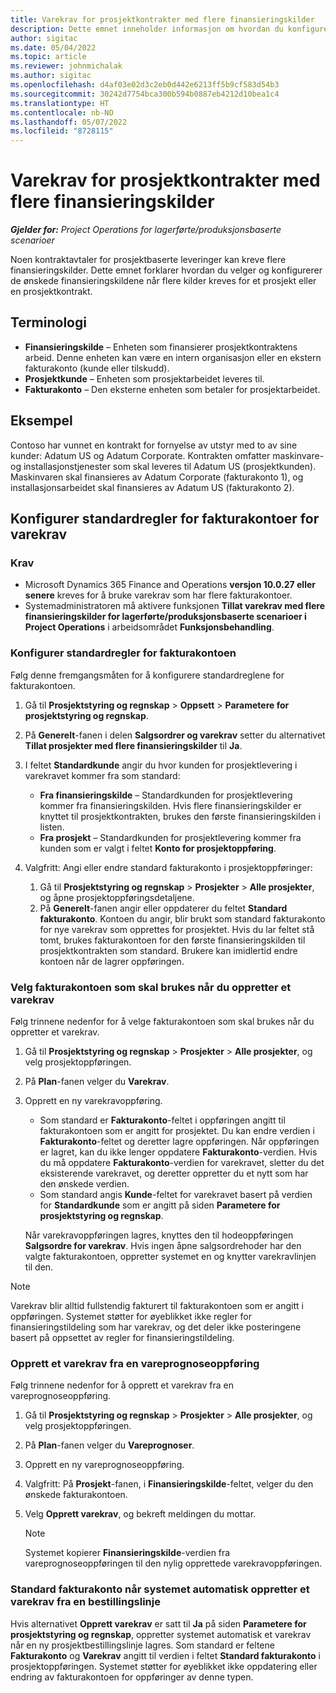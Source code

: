 ```yaml
---
title: Varekrav for prosjektkontrakter med flere finansieringskilder
description: Dette emnet inneholder informasjon om hvordan du konfigurerer og bruker varekrav med flere finansieringskilder.
author: sigitac
ms.date: 05/04/2022
ms.topic: article
ms.reviewer: johnmichalak
ms.author: sigitac
ms.openlocfilehash: d4af03e02d3c2eb0d442e6213ff5b9cf583d54b3
ms.sourcegitcommit: 30242d7754bca300b594b0887eb4212d10bea1c4
ms.translationtype: HT
ms.contentlocale: nb-NO
ms.lasthandoff: 05/07/2022
ms.locfileid: "8728115"
---
```

# <a name="item-requirements-for-project-contracts-with-multiple-funding-sources"></a>Varekrav for prosjektkontrakter med flere finansieringskilder

_**Gjelder for:** Project Operations for lagerførte/produksjonsbaserte scenarioer_

Noen kontraktavtaler for prosjektbaserte leveringer kan kreve flere finansieringskilder. Dette emnet forklarer hvordan du velger og konfigurerer de ønskede finansieringskildene når flere kilder kreves for et prosjekt eller en prosjektkontrakt.

## <a name="terminology"></a>Terminologi

- **Finansieringskilde** – Enheten som finansierer prosjektkontraktens arbeid. Denne enheten kan være en intern organisasjon eller en ekstern fakturakonto (kunde eller tilskudd).
- **Prosjektkunde** – Enheten som prosjektarbeidet leveres til.
- **Fakturakonto** – Den eksterne enheten som betaler for prosjektarbeidet.

## <a name="example"></a>Eksempel

Contoso har vunnet en kontrakt for fornyelse av utstyr med to av sine kunder: Adatum US og Adatum Corporate. Kontrakten omfatter maskinvare- og installasjonstjenester som skal leveres til Adatum US (prosjektkunden). Maskinvaren skal finansieres av Adatum Corporate (fakturakonto 1), og installasjonsarbeidet skal finansieres av Adatum US (fakturakonto 2).

## <a name="set-up-invoice-account-defaulting-rules-for-item-requirements"></a>Konfigurer standardregler for fakturakontoer for varekrav

### <a name="prerequisites"></a>Krav

- Microsoft Dynamics 365 Finance and Operations **versjon 10.0.27 eller senere** kreves for å bruke varekrav som har flere fakturakontoer.
- Systemadministratoren må aktivere funksjonen **Tillat varekrav med flere finansieringskilder for lagerførte/produksjonsbaserte scenarioer i Project Operations** i arbeidsområdet **Funksjonsbehandling**.

### <a name="set-up-the-invoice-account-defaulting-rules"></a>Konfigurer standardregler for fakturakontoen

Følg denne fremgangsmåten for å konfigurere standardreglene for fakturakontoen.

1. Gå til **Prosjektstyring og regnskap** \> **Oppsett** \> **Parametere for prosjektstyring og regnskap**.
1. På **Generelt**-fanen i delen **Salgsordrer og varekrav** setter du alternativet **Tillat prosjekter med flere finansieringskilder** til **Ja**.
1. I feltet **Standardkunde** angir du hvor kunden for prosjektlevering i varekravet kommer fra som standard:

    - **Fra finansieringskilde** – Standardkunden for prosjektlevering kommer fra finansieringskilden. Hvis flere finansieringskilder er knyttet til prosjektkontrakten, brukes den første finansieringskilden i listen.
    - **Fra prosjekt** – Standardkunden for prosjektlevering kommer fra kunden som er valgt i feltet **Konto for prosjektoppføring**.

1. Valgfritt: Angi eller endre standard fakturakonto i prosjektoppføringer:

    1. Gå til **Prosjektstyring og regnskap** \> **Prosjekter** \> **Alle prosjekter**, og åpne prosjektoppføringsdetaljene.
    2. På **Generelt**-fanen angir eller oppdaterer du feltet **Standard fakturakonto**. Kontoen du angir, blir brukt som standard fakturakonto for nye varekrav som opprettes for prosjektet. Hvis du lar feltet stå tomt, brukes fakturakontoen for den første finansieringskilden til prosjektkontrakten som standard. Brukere kan imidlertid endre kontoen når de lagrer oppføringen.

### <a name="select-the-invoice-account-to-use-when-you-create-an-item-requirement"></a>Velg fakturakontoen som skal brukes når du oppretter et varekrav

Følg trinnene nedenfor for å velge fakturakontoen som skal brukes når du oppretter et varekrav.

1. Gå til **Prosjektstyring og regnskap** \> **Prosjekter** \> **Alle prosjekter**, og velg prosjektoppføringen.
1. På **Plan**-fanen velger du **Varekrav**.
1. Opprett en ny varekravoppføring.

    - Som standard er **Fakturakonto**-feltet i oppføringen angitt til fakturakontoen som er angitt for prosjektet. Du kan endre verdien i **Fakturakonto**-feltet og deretter lagre oppføringen. Når oppføringen er lagret, kan du ikke lenger oppdatere **Fakturakonto**-verdien. Hvis du må oppdatere **Fakturakonto**-verdien for varekravet, sletter du det eksisterende varekravet, og deretter oppretter du et nytt som har den ønskede verdien.
    - Som standard angis **Kunde**-feltet for varekravet basert på verdien for **Standardkunde** som er angitt på siden **Parametere for prosjektstyring og regnskap**.

    Når varekravoppføringen lagres, knyttes den til hodeoppføringen **Salgsordre for varekrav**. Hvis ingen åpne salgsordrehoder har den valgte fakturakontoen, oppretter systemet en og knytter varekravlinjen til den.

> [!NOTE]
> Varekrav blir alltid fullstendig fakturert til fakturakontoen som er angitt i oppføringen. Systemet støtter for øyeblikket ikke regler for finansieringstildeling som har varekrav, og det deler ikke posteringene basert på oppsettet av regler for finansieringstildeling.

### <a name="create-an-item-requirement-from-an-item-forecast-record"></a>Opprett et varekrav fra en vareprognoseoppføring

Følg trinnene nedenfor for å opprett et varekrav fra en vareprognoseoppføring.

1. Gå til **Prosjektstyring og regnskap** \> **Prosjekter** \> **Alle prosjekter**, og velg prosjektoppføringen.
1. På **Plan**-fanen velger du **Vareprognoser**.
1. Opprett en ny vareprognoseoppføring.
1. Valgfritt: På **Prosjekt**-fanen, i **Finansieringskilde**-feltet, velger du den ønskede fakturakontoen.
1. Velg **Opprett varekrav**, og bekreft meldingen du mottar.

    > [!NOTE]
    > Systemet kopierer **Finansieringskilde**-verdien fra vareprognoseoppføringen til den nylig opprettede varekravoppføringen.

### <a name="default-invoice-account-when-the-system-automatically-creates-an-item-requirement-from-a-purchase-order-line"></a>Standard fakturakonto når systemet automatisk oppretter et varekrav fra en bestillingslinje

Hvis alternativet **Opprett varekrav** er satt til **Ja** på siden **Parametere for prosjektstyring og regnskap**, oppretter systemet automatisk et varekrav når en ny prosjektbestillingslinje lagres. Som standard er feltene **Fakturakonto** og **Varekrav** angitt til verdien i feltet **Standard fakturakonto** i prosjektoppføringen. Systemet støtter for øyeblikket ikke oppdatering eller endring av fakturakontoen for oppføringer av denne typen.
